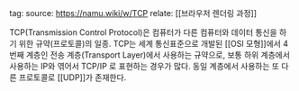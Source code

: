 tag: 
source: https://namu.wiki/w/TCP
relate: [[브라우저 렌더링 과정]]

TCP(Transmission Control Protocol)은 컴퓨터가 다른 컴퓨터와 데이터 통신을 하기 위한 규약(프로토콜)의 일종.
TCP는 세계 통신표준으로 개발된 [[OSI 모형]]에서 4번째 계층인 전송 계층(Transport Layer)에서 사용하는 규약으로, 보통 하위 계층에서 사용하는 IP와 엮어서 TCP/IP 로 표현하는 경우가 많다. 동일 계층에서 사용하는 또 다른 프로토콜로 [[UDP]]가 존재한다.